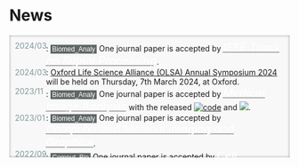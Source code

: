 # <i class="fas fa-rss "></i> News

<head>
	<title>Events</title>
	<style>
		.bottom_box {
			background-color: #F8F8F8;
			box-shadow: inset 0px 0px 5px -0.5px #888;
			/*z-index: 0px;*/
		}
		ul.events {
			list-style-type: none;
			width: auto; 
			padding: 10px;
			height: 200px; 
			overflow: auto; 
		}
		ul.events li {
			font-weight: normal;
			align-items: initial;
			position: relative;
			padding-left: 56px;
			z-index: 0;
		}
		ul.events li:before {
			content: attr(data-date) "";
			font-weight: normal;
			color: #809898;
			position: absolute;
			left: 0px;
			z-index: 0;
		}
		code {
            background-color: #626868 !important;
            color: white;
            padding: 1px 3px !important;
            margin: 0px !important;
            border-radius: 0px !important;
            font-family: "Arial" !important;
            font-size: 12px !important;
            z-index: 0;
        }
        i {
            color: white;
            font-size: 20px;
        }
	</style>
</head>

<body>
<div class="bottom_box" >
	<ul class="events">
		<li data-date="2024/03">: <code><i class="fas fa-laptop-medical"></i>Biomed_Analy</code> One journal paper is accepted by <abbr title="impact factor: 5.4 (Q1)"><i>IEEE Trans on Signal Processing</i></abbr>.</li>
		<li data-date="2024/03">: <a href="http://www.olsa.life/2024_Symposium/index.html">Oxford Life Science Alliance (OLSA) Annual Symposium 2024</a> will be held on Thursday, 7th March 2024, at Oxford.</li>
		<li data-date="2023/11">: <code><i class="fas fa-laptop-medical"></i>Biomed_Analy</code> One journal paper is accepted by <abbr title="impact factor: 13.8 (Q1)"><i>Medical Image Analysis</i></abbr> with the released <a href="https://github.com/jianqingzheng/res_aligner_net"><img src="https://img.shields.io/github/stars/jianqingzheng/res_aligner_net?style=social&label=Code+★" alt="code"></a> and <a href="https://colab.research.google.com/github/jianqingzheng/res_aligner_net/blob/main/res_aligner_net.ipynb"><img src="https://colab.research.google.com/assets/colab-badge.svg" /></a>.</li>
		<li data-date="2023/01">: <code><i class="fas fa-laptop-medical"></i>Biomed_Analy</code> One journal paper is accepted by <abbr title="impact factor: 7.4 (Q1)"><i>Computerized Medical Imaging and Graphics</i></abbr>.</li>
		<li data-date="2022/09">: <code><i class="fas fa-dna"></i>Comput_Bio</code> One journal paper is accepted by <abbr title="impact factor: 46.3 (Q1)"><i>Cell Research </i></abbr> with the released <a href="https://github.com/jianqingzheng/XBCR-net"><img src="https://img.shields.io/github/stars/jianqingzheng/XBCR-net?style=social&label=Code+★" /></a> and <a href="https://colab.research.google.com/github/jianqingzheng/XBCR-net/blob/main/XBCR_net.ipynb"><img src="https://colab.research.google.com/assets/colab-badge.svg" /></a>.</li>
		<li data-date="2022/07">: A 20-min oral presentation entitled <a href="https://link.springer.com/chapter/10.1007/978-3-031-12053-4_6">"Recursive Deformable Image Registration Network with Mutual Attention"</a> is given at MIUA 2022 in Cambridge.</li>
		<li data-date="2022/06">: <code>Surg_Navig</code> One conference paper is accepted by <abbr title="International Conference on Medical Image Computing and Computer Assisted Intervention"><i>MICCAI 2022</i></abbr> with the released <a href="https://github.com/br0202/M3Depth"><img src="https://img.shields.io/github/stars/br0202/M3Depth?style=social&label=Technique Code+★" /></a> and <a href="https://github.com/br0202/SL-Decoder"><img src="https://img.shields.io/github/stars/br0202/SL-Decoder?style=social&label=Data+★" /></a>.</li>
		<li data-date="2022/05">: <code><i class="fas fa-laptop-medical"></i>Biomed_Analy</code> Two conference papers are accepted by <abbr title="Medical Image Understanding and Analysis conference"><i>MIUA 2022</i></abbr>, one oral presentation and one poster session.</li>
	</ul>
</div>
</body>
